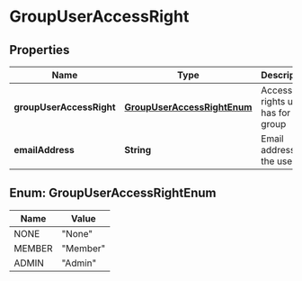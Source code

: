 
# GroupUserAccessRight

## Properties
Name | Type | Description | Notes
------------ | ------------- | ------------- | -------------
**groupUserAccessRight** | [**GroupUserAccessRightEnum**](#GroupUserAccessRightEnum) | Access rights user has for group |  [optional]
**emailAddress** | **String** | Email address of the user. |  [optional]


<a name="GroupUserAccessRightEnum"></a>
## Enum: GroupUserAccessRightEnum
Name | Value
---- | -----
NONE | &quot;None&quot;
MEMBER | &quot;Member&quot;
ADMIN | &quot;Admin&quot;



